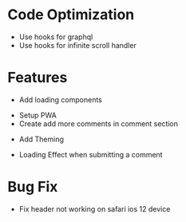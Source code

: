 # Code Optimization
- Use hooks for graphql
- Use hooks for infinite scroll handler

# Features
+ Add loading components
- Setup PWA
- Create add more comments in comment section
+ Add Theming
- Loading Effect when submitting a comment

# Bug Fix
- Fix header not working on safari ios 12 device
